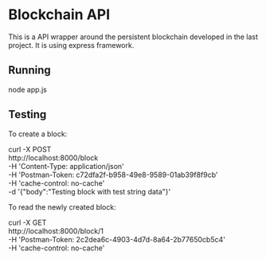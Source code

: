 # Blockchain API

This is a API wrapper around the persistent blockchain developed in the last project. It is using express framework.

## Running

node app.js

## Testing

To create a block:

curl -X POST \
  http://localhost:8000/block \
  -H 'Content-Type: application/json' \
  -H 'Postman-Token: c72dfa2f-b958-49e8-9589-01ab39f8f9cb' \
  -H 'cache-control: no-cache' \
  -d '{"body":"Testing block with test string data"}'
  
To read the newly created block:

curl -X GET \
  http://localhost:8000/block/1 \
  -H 'Postman-Token: 2c2dea6c-4903-4d7d-8a64-2b77650cb5c4' \
  -H 'cache-control: no-cache'
